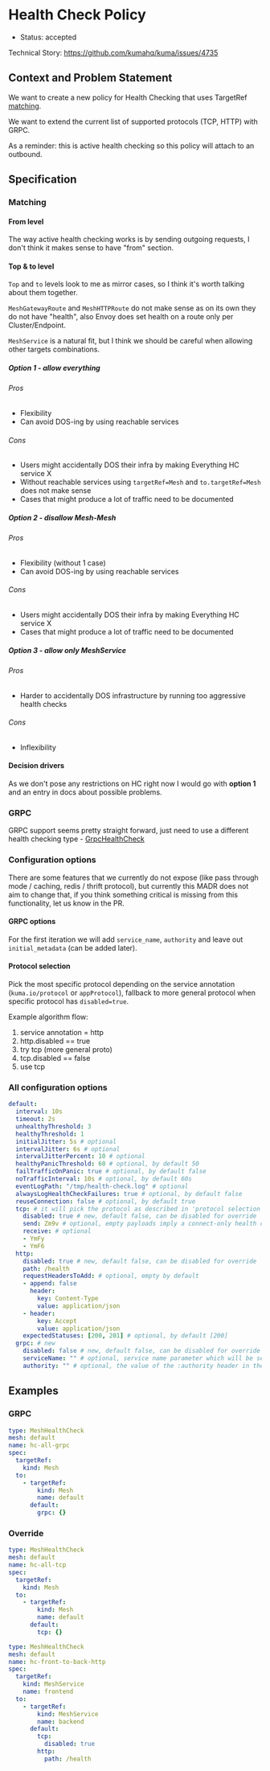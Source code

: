 # Health Check Policy

* Status: accepted

Technical Story: https://github.com/kumahq/kuma/issues/4735

## Context and Problem Statement

We want to create a new policy for Health Checking that uses TargetRef [matching](https://github.com/kumahq/kuma/blob/22c157d4adac7f518b1b49939c7e9ea4d2a1876c/docs/madr/decisions/005-policy-matching.md).

We want to extend the current list of supported protocols (TCP, HTTP) with GRPC.

As a reminder: this is active health checking so this policy will attach to an outbound.

## Specification

### Matching

#### From level

The way active health checking works is by sending outgoing requests, I don't think it makes sense to have "from" section.

#### Top & to level

`Top` and `to` levels look to me as mirror cases, so I think it's worth talking about them together.

`MeshGatewayRoute` and `MeshHTTPRoute` do not make sense as on its own they do not have "health",
also Envoy does set health on a route only per Cluster/Endpoint.

`MeshService` is a natural fit, but I think we should be careful when allowing other targets combinations.

##### Option 1 - allow everything

###### Pros

- Flexibility
- Can avoid DOS-ing by using reachable services

###### Cons

- Users might accidentally DOS their infra by making Everything HC service X
- Without reachable services using `targetRef=Mesh` and `to.targetRef=Mesh` does not make sense
- Cases that might produce a lot of traffic need to be documented

##### Option 2 - disallow Mesh-Mesh

###### Pros

- Flexibility (without 1 case)
- Can avoid DOS-ing by using reachable services

###### Cons

- Users might accidentally DOS their infra by making Everything HC service X
- Cases that might produce a lot of traffic need to be documented

##### Option 3 - allow only MeshService

###### Pros

- Harder to accidentally DOS infrastructure by running too aggressive health checks

###### Cons

- Inflexibility

#### Decision drivers

As we don't pose any restrictions on HC right now I would go with **option 1** and an entry in docs about possible problems.

### GRPC

GRPC support seems pretty straight forward,
just need to use a different health checking type - [GrpcHealthCheck](https://www.envoyproxy.io/docs/envoy/latest/api-v3/config/core/v3/health_check.proto.html?highlight=grpc_health_check#envoy-v3-api-field-config-core-v3-healthcheck-grpc-health-check)

### Configuration options

There are some features that we currently do not expose (like pass through mode / caching, redis / thrift protocol),
but currently this MADR does not aim to change that, if you think something critical is missing from this functionality,
let us know in the PR.

#### GRPC options
For the first iteration we will add `service_name`, `authority` and leave out `initial_metadata` (can be added later).

#### Protocol selection

Pick the most specific protocol depending on the service annotation (`kuma.io/protocol` or `appProtocol`),
fallback to more general protocol when specific protocol has `disabled=true`.

Example algorithm flow:

1. service annotation = http
2. http.disabled == true
3. try tcp (more general proto)
4. tcp.disabled == false
5. use tcp

### All configuration options

```yaml
default:
  interval: 10s
  timeout: 2s
  unhealthyThreshold: 3
  healthyThreshold: 1
  initialJitter: 5s # optional
  intervalJitter: 6s # optional
  intervalJitterPercent: 10 # optional
  healthyPanicThreshold: 60 # optional, by default 50
  failTrafficOnPanic: true # optional, by default false
  noTrafficInterval: 10s # optional, by default 60s
  eventLogPath: "/tmp/health-check.log" # optional
  alwaysLogHealthCheckFailures: true # optional, by default false
  reuseConnection: false # optional, by default true
  tcp: # it will pick the protocol as described in 'protocol selection' section
    disabled: true # new, default false, can be disabled for override
    send: Zm9v # optional, empty payloads imply a connect-only health check
    receive: # optional
    - YmFy
    - YmF6
  http:
    disabled: true # new, default false, can be disabled for override
    path: /health
    requestHeadersToAdd: # optional, empty by default
    - append: false
      header:
        key: Content-Type
        value: application/json
    - header:
        key: Accept
        value: application/json
    expectedStatuses: [200, 201] # optional, by default [200]
  grpc: # new
    disabled: false # new, default false, can be disabled for override
    serviceName: "" # optional, service name parameter which will be sent to gRPC service
    authority: "" # optional, the value of the :authority header in the gRPC health check request, by default name of the cluster this health check is associated with
```

## Examples

### GRPC

```yaml
type: MeshHealthCheck
mesh: default
name: hc-all-grpc
spec:
  targetRef:
    kind: Mesh
  to:
    - targetRef:
        kind: Mesh
        name: default
      default:
        grpc: {}
```

### Override

```yaml
type: MeshHealthCheck
mesh: default
name: hc-all-tcp
spec:
  targetRef:
    kind: Mesh
  to:
    - targetRef:
        kind: Mesh
        name: default
      default:
        tcp: {}
```

```yaml
type: MeshHealthCheck
mesh: default
name: hc-front-to-back-http
spec:
  targetRef:
    kind: MeshService
    name: frontend
  to:
    - targetRef:
        kind: MeshService
        name: backend
      default:
        tcp:
          disabled: true
        http:
          path: /health
```
